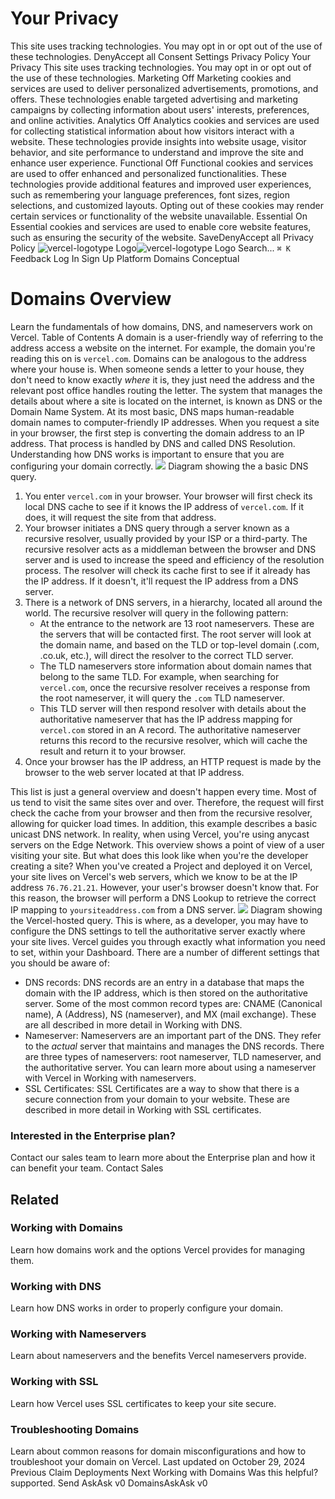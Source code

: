 # Your Privacy
This site uses tracking technologies. You may opt in or opt out of the use of these technologies.
DenyAccept all
Consent Settings
Privacy Policy
Your Privacy
This site uses tracking technologies. You may opt in or opt out of the use of these technologies.
Marketing
Off
Marketing cookies and services are used to deliver personalized advertisements, promotions, and offers. These technologies enable targeted advertising and marketing campaigns by collecting information about users' interests, preferences, and online activities. 
Analytics
Off
Analytics cookies and services are used for collecting statistical information about how visitors interact with a website. These technologies provide insights into website usage, visitor behavior, and site performance to understand and improve the site and enhance user experience.
Functional
Off
Functional cookies and services are used to offer enhanced and personalized functionalities. These technologies provide additional features and improved user experiences, such as remembering your language preferences, font sizes, region selections, and customized layouts. Opting out of these cookies may render certain services or functionality of the website unavailable.
Essential
On
Essential cookies and services are used to enable core website features, such as ensuring the security of the website. 
SaveDenyAccept all
Privacy Policy
![vercel-logotype Logo](https://vercel.com/vc-ap-vercel-docs/_next/static/media/vercel-logotype-light.cf7eca76.svg)![vercel-logotype Logo](https://vercel.com/vc-ap-vercel-docs/_next/static/media/vercel-logotype-dark.01246f11.svg)
Search...
`⌘ K`
Feedback
Log In
Sign Up
Platform
Domains
Conceptual
# Domains Overview
Learn the fundamentals of how domains, DNS, and nameservers work on Vercel.
Table of Contents
A domain is a user-friendly way of referring to the address access a website on the internet. For example, the domain you're reading this on is `vercel.com`. Domains can be analogous to the address where your house is. When someone sends a letter to your house, they don't need to know exactly _where_ it is, they just need the address and the relevant post office handles routing the letter.
The system that manages the details about where a site is located on the internet, is known as DNS or the Domain Name System. At its most basic, DNS maps human-readable domain names to computer-friendly IP addresses. When you request a site in your browser, the first step is converting the domain address to an IP address. That process is handled by DNS and called DNS Resolution. Understanding how DNS works is important to ensure that you are configuring your domain correctly.
![](https://vercel.com/_next/image?url=https%3A%2F%2Fassets.vercel.com%2Fimage%2Fupload%2Fv1689795055%2Fdocs-assets%2Fstatic%2Fdocs%2Fconcepts%2Fprojects%2Fcustom-domains%2Fdns-request.png&w=3840&q=75)
Diagram showing the a basic DNS query.
  1. You enter `vercel.com` in your browser. Your browser will first check its local DNS cache to see if it knows the IP address of `vercel.com`. If it does, it will request the site from that address.
  2. Your browser initiates a DNS query through a server known as a recursive resolver, usually provided by your ISP or a third-party. The recursive resolver acts as a middleman between the browser and DNS server and is used to increase the speed and efficiency of the resolution process. The resolver will check its cache first to see if it already has the IP address. If it doesn't, it'll request the IP address from a DNS server.
  3. There is a network of DNS servers, in a hierarchy, located all around the world. The recursive resolver will query in the following pattern:
     * At the entrance to the network are 13 root nameservers. These are the servers that will be contacted first. The root server will look at the domain name, and based on the TLD or top-level domain (.com, .co.uk, etc.), will direct the resolver to the correct TLD server.
     * The TLD nameservers store information about domain names that belong to the same TLD. For example, when searching for `vercel.com`, once the recursive resolver receives a response from the root nameserver, it will query the `.com` TLD nameserver.
     * This TLD server will then respond resolver with details about the authoritative nameserver that has the IP address mapping for `vercel.com` stored in an A record. The authoritative nameserver returns this record to the recursive resolver, which will cache the result and return it to your browser.
  4. Once your browser has the IP address, an HTTP request is made by the browser to the web server located at that IP address.


This list is just a general overview and doesn't happen every time. Most of us tend to visit the same sites over and over. Therefore, the request will first check the cache from your browser and then from the recursive resolver, allowing for quicker load times. In addition, this example describes a basic unicast DNS network. In reality, when using Vercel, you're using anycast servers on the Edge Network. 
This overview shows a point of view of a user visiting your site. But what does this look like when you're the developer creating a site?
When you've created a Project and deployed it on Vercel, your site lives on Vercel's web servers, which we know to be at the IP address `76.76.21.21`. However, your user's browser doesn't know that. For this reason, the browser will perform a DNS Lookup to retrieve the correct IP mapping to `yoursiteaddress.com` from a DNS server.
![](https://vercel.com/_next/image?url=https%3A%2F%2Fassets.vercel.com%2Fimage%2Fupload%2Fv1689795055%2Fdocs-assets%2Fstatic%2Fdocs%2Fconcepts%2Fprojects%2Fcustom-domains%2Fvercel-dns-request.png&w=3840&q=75)
Diagram showing the Vercel-hosted query.
This is where, as a developer, you may have to configure the DNS settings to tell the authoritative server exactly where your site lives. Vercel guides you through exactly what information you need to set, within your Dashboard. There are a number of different settings that you should be aware of:
  * DNS records: DNS records are an entry in a database that maps the domain with the IP address, which is then stored on the authoritative server. Some of the most common record types are: CNAME (Canonical name), A (Address), NS (nameserver), and MX (mail exchange). These are all described in more detail in Working with DNS.
  * Nameserver: Nameservers are an important part of the DNS. They refer to the _actual_ server that maintains and manages the DNS records. There are three types of nameservers: root nameserver, TLD nameserver, and the authoritative server. You can learn more about using a nameserver with Vercel in Working with nameservers.
  * SSL Certificates: SSL Certificates are a way to show that there is a secure connection from your domain to your website. These are described in more detail in Working with SSL certificates.


### Interested in the Enterprise plan?
Contact our sales team to learn more about the Enterprise plan and how it can benefit your team.
Contact Sales
## Related
### Working with Domains
Learn how domains work and the options Vercel provides for managing them.
### Working with DNS
Learn how DNS works in order to properly configure your domain.
### Working with Nameservers
Learn about nameservers and the benefits Vercel nameservers provide.
### Working with SSL
Learn how Vercel uses SSL certificates to keep your site secure.
### Troubleshooting Domains
Learn about common reasons for domain misconfigurations and how to troubleshoot your domain on Vercel.
Last updated on October 29, 2024
Previous
Claim Deployments
Next
Working with Domains
Was this helpful?
supported.
Send
AskAsk v0
DomainsAskAsk v0
